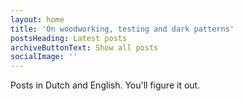 ```yaml
---
layout: home
title: 'On woodworking, testing and dark patterns'
postsHeading: Latest posts
archiveButtonText: Show all posts
socialImage: ''
---
```


Posts in Dutch and English. You'll figure it out.
